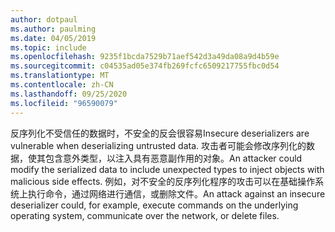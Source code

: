 ```yaml
---
author: dotpaul
ms.author: paulming
ms.date: 04/05/2019
ms.topic: include
ms.openlocfilehash: 9235f1bcda7529b71aef542d3a49da08a9d4b59e
ms.sourcegitcommit: c04535ad05e374fb269fcfc6509217755fbc0d54
ms.translationtype: MT
ms.contentlocale: zh-CN
ms.lasthandoff: 09/25/2020
ms.locfileid: "96590079"
---
```

<span data-ttu-id="6a495-101">反序列化不受信任的数据时，不安全的反会很容易</span><span class="sxs-lookup"><span data-stu-id="6a495-101">Insecure deserializers are vulnerable when deserializing untrusted data.</span></span> <span data-ttu-id="6a495-102">攻击者可能会修改序列化的数据，使其包含意外类型，以注入具有恶意副作用的对象。</span><span class="sxs-lookup"><span data-stu-id="6a495-102">An attacker could modify the serialized data to include unexpected types to inject objects with malicious side effects.</span></span> <span data-ttu-id="6a495-103">例如，对不安全的反序列化程序的攻击可以在基础操作系统上执行命令，通过网络进行通信，或删除文件。</span><span class="sxs-lookup"><span data-stu-id="6a495-103">An attack against an insecure deserializer could, for example, execute commands on the underlying operating system, communicate over the network, or delete files.</span></span>
